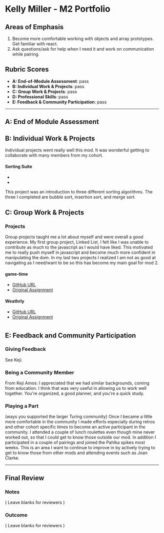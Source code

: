 # Kelly Miller - M2 Portfolio

## Areas of Emphasis
 1. Become more comfortable working with objects and array prototypes. Get familiar with react.
 2. Ask questions/ask for help when I need it and work on communication while pairing.

## Rubric Scores

*   **A: End-of-Module Assessment**: pass
*   **B: Individual Work & Projects**: pass
*   **C: Group Work & Projects**: pass
*   **D: Professional Skills**: pass
*   **E: Feedback & Community Participation**: pass

-----------------------

## A: End of Module Assessment


## B: Individual Work & Projects

Individual projects went really well this mod. It was wonderful getting to collaborate with many members from my cohort. 

#### Sorting Suite

*   [](https://github.com/kellymiller6/sorting-suite)
*   [](http://frontend.turing.io/projects/sorting-suite.html)

This project was an introduction to three different sorting algorithms. The three I completed are bubble sort, 
insertion sort, and merge sort. 


## C: Group Work & Projects

### Projects

Group projects taught me a lot about myself and were overall a good experience.
My first group project, Linked List, I felt like I was unable to contribute as much to the javascript as I would have liked.
This motivated me to really push myself in javascript and become much more confident in manipulating the dom.
In my last two projects I realized I am not as good at navigating as I need/want to be so this has become my main
goal for mod 2. 


#### game-time

*   [GitHub URL](https://github.com/karenkepner/idea-box)
*   [Original Assignment](http://frontend.turing.io/projects/ideabox.html)

 

#### Weathrly

*   [GitHub URL](https://github.com/kellymiller6/2DoBox-Pivot)
*   [Original Assignment](http://frontend.turing.io/projects/2DoBox-Pivot-Mod1.html)


#
## E: Feedback and Community Participation

### Giving Feedback

See Keji. 

### Being a Community Member

From Keji Amos:
I appreciated that we had similar backgrounds, coming from education. I think that was very useful in allowing us to work well 
together. You're organized, a good planner, and you're a quick study.



### Playing a Part

(ways you supported the larger Turing community)
Once I became a little more comfortable in the community I made efforts especially during retros and other cohort specific
times to become an active participant in the community. I attended a couple of lunch roulettes even though mine never worked
out, so that I could get to know those outside our mod. In addition I participated in a couple of pairings and joined the
Pahlka spikes most weeks. This is an area I want to continue to improve in by actively trying to get to know those from other
mods and attending events such as Joan Clarke. 

------------------

## Final Review

### Notes

( Leave blanks for reviewers )

### Outcome

( Leave blanks for reviewers )
